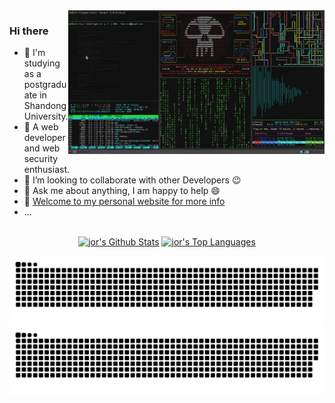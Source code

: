 <img align="right" height="230px" alt="GIF" src="https://github.com/jorhelp/jorhelp/blob/main/intro.gif" />

### Hi there
- 🔭 I'm studying as a postgraduate in Shandong University.
- 🌱 A web developer and web security enthusiast.
- 👯 I’m looking to collaborate with other Developers :wink:
- 💬 Ask me about anything, I am happy to help :smile:
- 🧗 [Welcome to my personal website for more info](//jorhelp.top)
- ...

</br>

<div align="center">
    <a href="#"><img alt="jor's Github Stats" src="https://github-readme-stats.vercel.app/api?username=jorhelp&show_icons=true&include_all_commits=true&count_private=true&theme=radical&hide_border=true" height="175px"/></a>
    <a href="#"><img alt="jor's Top Languages" src="https://github-readme-stats.vercel.app/api/top-langs/?username=jorhelp&langs_count=10&layout=compact&theme=radical&hide_border=true" height="175px"/></a>
</div>


![github contribution grid snake animation](https://raw.githubusercontent.com/jorhelp/jorhelp/output/github-contribution-grid-snake-sissa.svg#gh-dark-mode-only)
![github contribution grid snake animation](https://raw.githubusercontent.com/jorhelp/jorhelp/output/github-contribution-grid-snake-sissa-white.svg#gh-light-mode-only)
